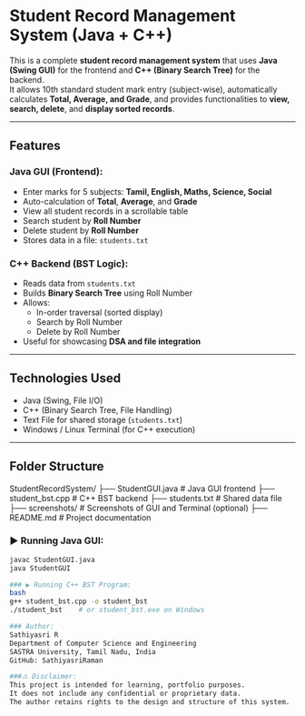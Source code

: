 #  Student Record Management System (Java + C++)

This is a complete **student record management system** that uses **Java (Swing GUI)** for the frontend and **C++ (Binary Search Tree)** for the backend.  
It allows 10th standard student mark entry (subject-wise), automatically calculates **Total, Average, and Grade**, and provides functionalities to **view, search, delete**, and **display sorted records**.

---

##  Features

###  Java GUI (Frontend):
- Enter marks for 5 subjects: **Tamil, English, Maths, Science, Social**
- Auto-calculation of **Total**, **Average**, and **Grade**
- View all student records in a scrollable table
- Search student by **Roll Number**
- Delete student by **Roll Number**
- Stores data in a file: `students.txt`

###  C++ Backend (BST Logic):
- Reads data from `students.txt`
- Builds **Binary Search Tree** using Roll Number
- Allows:
  - In-order traversal (sorted display)
  - Search by Roll Number
  - Delete by Roll Number
- Useful for showcasing **DSA and file integration**

---

##  Technologies Used

- Java (Swing, File I/O)
- C++ (Binary Search Tree, File Handling)
- Text File for shared storage (`students.txt`)
- Windows / Linux Terminal (for C++ execution)

---

##  Folder Structure

StudentRecordSystem/
├── StudentGUI.java # Java GUI frontend
├── student_bst.cpp # C++ BST backend
├── students.txt # Shared data file
├── screenshots/ # Screenshots of GUI and Terminal (optional)
├── README.md # Project documentation

### ▶ Running Java GUI:
```bash
javac StudentGUI.java
java StudentGUI

### ▶ Running C++ BST Program:
bash
g++ student_bst.cpp -o student_bst
./student_bst    # or student_bst.exe on Windows

### Author:
Sathiyasri R
Department of Computer Science and Engineering
SASTRA University, Tamil Nadu, India
GitHub: SathiyasriRaman

###⚠️ Disclaimer:
This project is intended for learning, portfolio purposes.
It does not include any confidential or proprietary data.
The author retains rights to the design and structure of this system. 
